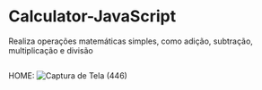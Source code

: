 # Calculator-JavaScript
Realiza operações matemáticas simples, como adição, subtração, multiplicação e divisão


<img scr= "(https://github.com/Victoria-Belo/Calculator-JavaScript/assets/86816104/0952373b-2e77-4447-88f4-13b34d7649d6)" width="300px">

HOME:
![Captura de Tela (446)](https://github.com/Victoria-Belo/Calculator-JavaScript/assets/86816104/9e523a9e-f6f7-4a3c-a54a-1696205d7446)
